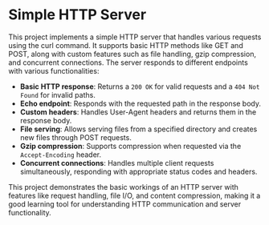 # Simple HTTP Server

This project implements a simple HTTP server that handles various requests using the curl command. It supports basic HTTP methods like GET and POST, along with custom features such as file handling, gzip compression, and concurrent connections. The server responds to different endpoints with various functionalities:

- **Basic HTTP response**: Returns a `200 OK` for valid requests and a `404 Not Found` for invalid paths.
- **Echo endpoint**: Responds with the requested path in the response body.
- **Custom headers**: Handles User-Agent headers and returns them in the response body.
- **File serving**: Allows serving files from a specified directory and creates new files through POST requests.
- **Gzip compression**: Supports compression when requested via the `Accept-Encoding` header.
- **Concurrent connections**: Handles multiple client requests simultaneously, responding with appropriate status codes and headers.

This project demonstrates the basic workings of an HTTP server with features like request handling, file I/O, and content compression, making it a good learning tool for understanding HTTP communication and server functionality.
